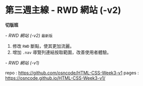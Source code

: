 # 第三週主線 - RWD 網站 (-v2)
**切版班**

*- RWD 網站 (-v2)* `最新版`
1. 修改 `RWD` 斷點，使其更加流麗。
1. 增加 `.nav` 導覽列連結按取範圍，改善使用者體驗。  




*- RWD 網站 (-v1)*


repo : https://github.com/osncode/HTML-CSS-Week3-v1
pages : https://osncode.github.io/HTML-CSS-Week3-v1/
